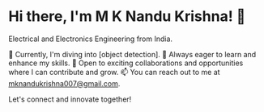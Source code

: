 # Hi there, I'm M K Nandu Krishna! 👋

 Electrical and Electronics Engineering from India.

🔭 Currently, I'm diving into [object detection].
🌱 Always eager to learn and enhance my skills.
💼 Open to exciting collaborations and opportunities where I can contribute and grow.
📫 You can reach out to me at [mknandukrishna007@gmail.com](mailto:mknandukrishna007@gmail.com).

Let's connect and innovate together!


<!---
mknandu/mknandu is a ✨ special ✨ repository because its `README.md` (this file) appears on your GitHub profile.
You can click the Preview link to take a look at your changes.
--->
